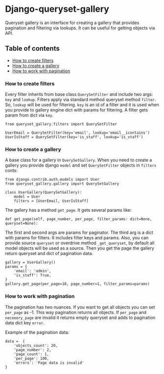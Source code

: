 # Django-queryset-gallery

Queryset gallery is an interface for creating a gallery that provides pagination and filtering via lookups. It can be useful for getting objects via API.

## Table of contents

* [How to create filters](#how-to-create-filters)
* [How to create a gallery](#how-to-create-a-gallery)
* [How to work with pagination](#how-to-work-with-pagination)

### How to create filters

Every filter inherits from base class `QuerySetFilter` and include two args: `key` and `lookup`. Filters apply via standard method queryset method `filter`. So, `lookup` will be used for filtering. `key` is an id of a filter and it is used when you provide to gallery engine dict with params for filtering. A filter gets param from dict via `key`.

```
from queryset_gallery.filters import QuerySetFilter

UserEmail = QuerySetFilter(key='email', lookup='email__icontains')
UserIsStaff = QuerySetFilter(key='is_staff', lookup='is_staff')
```

### How to create a gallery

A base class for a gallery in `QuerySetGallery`. When you need to create a gallery you provide django `model` and set `QuerySetFilter` objects in `filters` conts:

```
from django.contrib.auth.models import User
from queryset_gallery.gallery import QuerySetGallery

class UserGallery(QuerySetGallery):
    model = User
    filters = [UserEmail, UserIsStaff]
```

The gallery has a method `get_page`. It gets several params like:

```
def get_page(self, page_number, per_page, filter_params: dict=None, queryset=None):
```

The first and second args are params for paginator. The third arg is a dict with params for filters. It includes filter keys and params. Also, you can provide source `queryset` or overdrive method `_get_queryset`, by default all model objects will be used as a source. Then you get the page the gallery return queryset and dict of pagination data.

```
gallery = UserGallery()
params = {
    'email': 'admin',
    'is_staff': True,
}
gallery.get_page(per_page=10, page_number=1, filter_params=params)
```

### How to work with pagination

The pagination has two nuances. If you want to get all objects you can set `per_page` as -1. This way pagination returns all objects. If `per_page` and `neceeery_page` are invalid it returns empty queryset and adds to pagination data dict key `error`.

Example of the pagination data:

```
data =  {
    'objects_count': 20,
    'page_number': 2,
    'page_count': 1,
    'per_page': 100,
    'errors': 'Page data is invalid'
}
```

